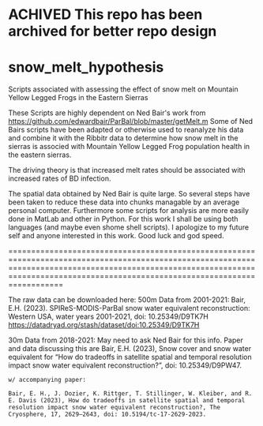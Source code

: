 # ACHIVED  This repo has been archived for better repo design

# snow_melt_hypothesis
Scripts associated with assessing the effect of snow melt on Mountain Yellow Legged Frogs in the Eastern Sierras 

These Scripts are highly dependent on Ned Bair's work from https://github.com/edwardbair/ParBal/blob/master/getMelt.m 
Some of Ned Bairs scripts have been adapted or otherwise used to reanalyze his data and combine it with the Ribbitr data to determine how snow melt in the sierras is associed with Mountain Yellow Legged Frog
population health in the eastern sierras.


The driving theory is that increased melt rates should be associated with increased rates of BD infection.   

The spatial data obtained by Ned Bair is quite large.  So several steps have been taken to reduce these data into chunks managable by an average personal computer.   Furthermore some scripts for analysis are
more easily done in MatLab and other in Python.  For this work I shall be using both languages (and maybe even shome shell scripts).   I apologize to my future self and anyone interested in this work.  Good luck 
and god speed.

====================================================================================================================================================================================================================================

The raw data can be downloaded here:
  500m Data from 2001-2021:
    Bair, E.H. (2023). SPIReS-MODIS-ParBal snow water equivalent reconstruction: Western USA, water years 2001-2021, doi: 10.25349/D9TK7H
    https://datadryad.org/stash/dataset/doi:10.25349/D9TK7H
  
  
  30m Data from 2018-2021:
    May need to ask Ned Bair for this info.   Paper and data discussing this are
    Bair, E.H. (2023), Snow cover and snow water equivalent for “How do tradeoffs in satellite spatial and temporal resolution impact snow water equivalent reconstruction?”, doi: 10.25349/D9PW47.
  
    w/ accompanying paper:
  
    Bair, E. H., J. Dozier, K. Rittger, T. Stillinger, W. Kleiber, and R. E. Davis (2023), How do tradeoffs in satellite spatial and temporal resolution impact snow water equivalent reconstruction?, The Cryosphere, 17, 2629–2643, doi: 10.5194/tc-17-2629-2023.
